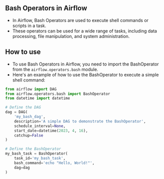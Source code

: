 ## Bash Operators in Airflow

- In Airflow, Bash Operators are used to execute shell commands or scripts in a task. 
- These operators can be used for a wide range of tasks, including data processing, file manipulation, and system administration.

## How to use
- To use Bash Operators in Airflow, you need to import the BashOperator from the `airflow.operators.bash` module. 
- Here's an example of how to use the BashOperator to execute a simple shell command:

```python
from airflow import DAG
from airflow.operators.bash import BashOperator
from datetime import datetime

# Define the DAG
dag = DAG(
    'my_bash_dag',
    description='A simple DAG to demonstrate the BashOperator',
    schedule_interval=None,
    start_date=datetime(2023, 4, 16),
    catchup=False
)

# Define the BashOperator
my_bash_task = BashOperator(
    task_id='my_bash_task',
    bash_command='echo "Hello, World!"',
    dag=dag
)
